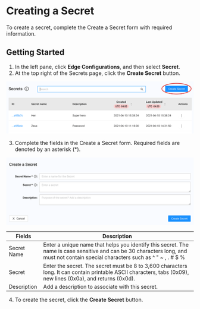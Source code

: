 # Creating a Secret

To create a secret, complete the Create a Secret form with required information.

## Getting Started

1. In the left pane, click **Edge Configurations**, and then select **Secret**.
2. At the top right of the Secrets page, click the **Create Secret** button. 

<p align=center><img src="/docs/resources/images/secrets/secrets-create-secret.png" alt="create secret" width="900"></p>

3. Complete the fields in the Create a Secret form. Required fields are denoted by an asterisk (\*).

<p align=center><img src="/docs/resources/images/secrets/create-a-secret.png" alt="edit secret" width="800"></p>

| **Fields**                | **Description**                                    |
| --------------------------| ---------------------------------------------------|
| Secret Name             | Enter a unique name that helps you identify this secret. The name is case sensitive and can be 30 characters long, and must not contain special characters such as ^ " ~ , . # $ %|
| Secret     | Enter the secret. The secret must be 8 to 3,600 characters long. It can contain printable ASCII characters, tabs (0x09), new lines (0x0a), and returns (0x0d). |
| Description               | Add a description to associate with this secret. |

4. To create the secret, click the **Create Secret** button.
